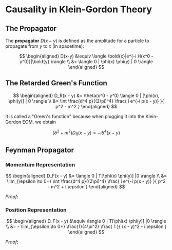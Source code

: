 # Causality in Klein-Gordon Theory

## The Propagator

The **propagator** $D(x-y)$ is defined as the amplitude for a particle to propagate from $y$ to $x$ (in spacetime):

$$
\begin{aligned}
    D(x-y) &\equiv 
    \langle \bold{x}|e^{-i H(x^0 - y^0)}|\bold{y} \rangle
    \\
    &= \langle 0 | \phi(x) \phi(y) | 0 \rangle
\end{aligned}
$$

## The Retarded Green's Function

$$
\begin{aligned}
    D_R(x - y) 
    &= \theta(x^0 - y^0)
    \langle 0 | [\phi(x), \phi(y)] | 0 \rangle
    \\
    &= \int \frac{d^4 p}{(2\pi)^4}
    \frac{
        i e^{-i p(x - y)}
    }{
        p^2 - m^2
    }
\end{aligned}
$$

It is called a "Green's function" because when plugging it into the Klein-Gordon EOM, we obtain

$$
(\partial^2 + m^2) D_R(x-y)
= -i \delta^4 (x-y)
$$

## Feynman Propagator 

### Momentum Representation

$$
\begin{aligned}
    D_F(x - y)
    &= \langle 0 | T[\phi(x) \phi(y)] |0 \rangle
    \\
    &= \lim_{\epsilon \to 0+}
    \int \frac{d^4 p}{(2\pi)^4}
    \frac{
        i e^{-i p(x - y)}
    }{
        p^2 - m^2 + i \epsilon
    }
\end{aligned}
$$

*Proof*:

### Position Representation

$$
\begin{aligned}
    D_F(x - y)
    &\equiv \langle 0 | T[\phi(x) \phi(y)] |0 \rangle
    \\
    &= - \lim_{\epsilon \to 0+}
    \frac{1}{4\pi^2}
    \frac{
        1
    }{
        (x - y)^2 - i \epsilon
    }
\end{aligned}
$$

*Proof*: